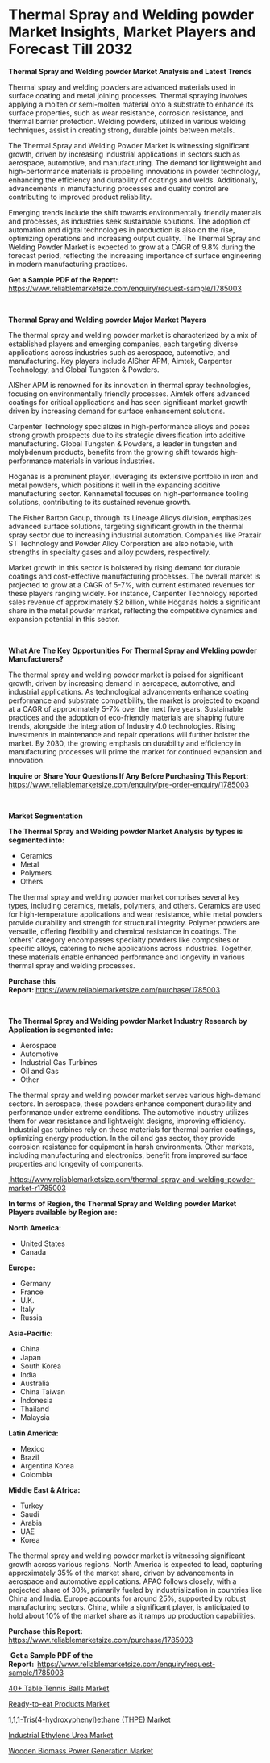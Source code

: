 <p><h1>Thermal Spray and Welding powder Market Insights, Market Players and Forecast Till 2032</h1></p><p><strong>Thermal Spray and Welding powder Market Analysis and Latest Trends</strong></p>
<p><p>Thermal spray and welding powders are advanced materials used in surface coating and metal joining processes. Thermal spraying involves applying a molten or semi-molten material onto a substrate to enhance its surface properties, such as wear resistance, corrosion resistance, and thermal barrier protection. Welding powders, utilized in various welding techniques, assist in creating strong, durable joints between metals. </p><p>The Thermal Spray and Welding Powder Market is witnessing significant growth, driven by increasing industrial applications in sectors such as aerospace, automotive, and manufacturing. The demand for lightweight and high-performance materials is propelling innovations in powder technology, enhancing the efficiency and durability of coatings and welds. Additionally, advancements in manufacturing processes and quality control are contributing to improved product reliability. </p><p>Emerging trends include the shift towards environmentally friendly materials and processes, as industries seek sustainable solutions. The adoption of automation and digital technologies in production is also on the rise, optimizing operations and increasing output quality. The Thermal Spray and Welding Powder Market is expected to grow at a CAGR of 9.8% during the forecast period, reflecting the increasing importance of surface engineering in modern manufacturing practices.</p></p>
<p><strong>Get a Sample PDF of the Report:&nbsp;</strong> <a href="https://www.reliablemarketsize.com/enquiry/request-sample/1785003?utm_campaign=1845&utm_medium=2&utm_source=Github&utm_content=ia&utm_term=25032025&utm_id=thermal-spray-and-welding-powder">https://www.reliablemarketsize.com/enquiry/request-sample/1785003</a></p>
<p>&nbsp;</p>
<p><strong>Thermal Spray and Welding powder Major Market Players</strong></p>
<p><p>The thermal spray and welding powder market is characterized by a mix of established players and emerging companies, each targeting diverse applications across industries such as aerospace, automotive, and manufacturing. Key players include AlSher APM, Aimtek, Carpenter Technology, and Global Tungsten & Powders.</p><p>AlSher APM is renowned for its innovation in thermal spray technologies, focusing on environmentally friendly processes. Aimtek offers advanced coatings for critical applications and has seen significant market growth driven by increasing demand for surface enhancement solutions.</p><p>Carpenter Technology specializes in high-performance alloys and poses strong growth prospects due to its strategic diversification into additive manufacturing. Global Tungsten & Powders, a leader in tungsten and molybdenum products, benefits from the growing shift towards high-performance materials in various industries.</p><p>Höganäs is a prominent player, leveraging its extensive portfolio in iron and metal powders, which positions it well in the expanding additive manufacturing sector. Kennametal focuses on high-performance tooling solutions, contributing to its sustained revenue growth.</p><p>The Fisher Barton Group, through its Lineage Alloys division, emphasizes advanced surface solutions, targeting significant growth in the thermal spray sector due to increasing industrial automation. Companies like Praxair ST Technology and Powder Alloy Corporation are also notable, with strengths in specialty gases and alloy powders, respectively.</p><p>Market growth in this sector is bolstered by rising demand for durable coatings and cost-effective manufacturing processes. The overall market is projected to grow at a CAGR of 5-7%, with current estimated revenues for these players ranging widely. For instance, Carpenter Technology reported sales revenue of approximately $2 billion, while Höganäs holds a significant share in the metal powder market, reflecting the competitive dynamics and expansion potential in this sector.</p></p>
<p>&nbsp;</p>
<p><strong>What Are The Key Opportunities For Thermal Spray and Welding powder Manufacturers?</strong></p>
<p><p>The thermal spray and welding powder market is poised for significant growth, driven by increasing demand in aerospace, automotive, and industrial applications. As technological advancements enhance coating performance and substrate compatibility, the market is projected to expand at a CAGR of approximately 5-7% over the next five years. Sustainable practices and the adoption of eco-friendly materials are shaping future trends, alongside the integration of Industry 4.0 technologies. Rising investments in maintenance and repair operations will further bolster the market. By 2030, the growing emphasis on durability and efficiency in manufacturing processes will prime the market for continued expansion and innovation.</p></p>
<p><strong>Inquire or Share Your Questions If Any Before Purchasing This Report:</strong> <a href="https://www.reliablemarketsize.com/enquiry/pre-order-enquiry/1785003?utm_campaign=1845&utm_medium=2&utm_source=Github&utm_content=ia&utm_term=25032025&utm_id=thermal-spray-and-welding-powder">https://www.reliablemarketsize.com/enquiry/pre-order-enquiry/1785003</a></p>
<p>&nbsp;</p>
<p><strong>Market Segmentation</strong></p>
<p><strong>The Thermal Spray and Welding powder Market Analysis by types is segmented into:</strong></p>
<p><ul><li>Ceramics</li><li>Metal</li><li>Polymers</li><li>Others</li></ul></p>
<p><p>The thermal spray and welding powder market comprises several key types, including ceramics, metals, polymers, and others. Ceramics are used for high-temperature applications and wear resistance, while metal powders provide durability and strength for structural integrity. Polymer powders are versatile, offering flexibility and chemical resistance in coatings. The 'others' category encompasses specialty powders like composites or specific alloys, catering to niche applications across industries. Together, these materials enable enhanced performance and longevity in various thermal spray and welding processes.</p></p>
<p><strong>Purchase this Report:&nbsp;</strong><a href="https://www.reliablemarketsize.com/purchase/1785003?utm_campaign=1845&utm_medium=2&utm_source=Github&utm_content=ia&utm_term=25032025&utm_id=thermal-spray-and-welding-powder">https://www.reliablemarketsize.com/purchase/1785003</a></p>
<p>&nbsp;</p>
<p><strong>The Thermal Spray and Welding powder Market Industry Research by Application is segmented into:</strong></p>
<p><ul><li>Aerospace</li><li>Automotive</li><li>Industrial Gas Turbines</li><li>Oil and Gas</li><li>Other</li></ul></p>
<p><p>The thermal spray and welding powder market serves various high-demand sectors. In aerospace, these powders enhance component durability and performance under extreme conditions. The automotive industry utilizes them for wear resistance and lightweight designs, improving efficiency. Industrial gas turbines rely on these materials for thermal barrier coatings, optimizing energy production. In the oil and gas sector, they provide corrosion resistance for equipment in harsh environments. Other markets, including manufacturing and electronics, benefit from improved surface properties and longevity of components.</p></p>
<p><a href="https://www.reliablemarketsize.com/thermal-spray-and-welding-powder-market-r1785003?utm_campaign=1845&utm_medium=2&utm_source=Github&utm_content=ia&utm_term=25032025&utm_id=thermal-spray-and-welding-powder">&nbsp;https://www.reliablemarketsize.com/thermal-spray-and-welding-powder-market-r1785003</a></p>
<p><strong>In terms of Region, the Thermal Spray and Welding powder Market Players available by Region are:</strong></p>
<p>
    <p> <strong> North America: </strong>
        <ul>
            <li>United States</li>
            <li>Canada</li>
        </ul>
        </p> 
    <p> <strong> Europe: </strong>
        <ul>
            <li>Germany</li>
            <li>France</li>
            <li>U.K.</li>
            <li>Italy</li>
            <li>Russia</li>
        </ul>
        </p> 
    <p> <strong> Asia-Pacific: </strong>
        <ul>
            <li>China</li>
            <li>Japan</li>
            <li>South Korea</li>
            <li>India</li>
            <li>Australia</li>
            <li>China Taiwan</li>
            <li>Indonesia</li>
            <li>Thailand</li>
            <li>Malaysia</li>
        </ul>
        </p> 
    <p> <strong> Latin America: </strong>
        <ul>
            <li>Mexico</li>
            <li>Brazil</li>
            <li>Argentina Korea</li>
            <li>Colombia</li>
        </ul>
        </p> 
    <p> <strong> Middle East & Africa: </strong>
        <ul>
            <li>Turkey</li>
            <li>Saudi</li>
            <li>Arabia</li>
            <li>UAE</li>
            <li>Korea</li>
        </ul>
    </p>
    </p>
<p><p>The thermal spray and welding powder market is witnessing significant growth across various regions. North America is expected to lead, capturing approximately 35% of the market share, driven by advancements in aerospace and automotive applications. APAC follows closely, with a projected share of 30%, primarily fueled by industrialization in countries like China and India. Europe accounts for around 25%, supported by robust manufacturing sectors. China, while a significant player, is anticipated to hold about 10% of the market share as it ramps up production capabilities.</p></p>
<p><strong>Purchase this Report: </strong><a href="https://www.reliablemarketsize.com/purchase/1785003?utm_campaign=1845&utm_medium=2&utm_source=Github&utm_content=ia&utm_term=25032025&utm_id=thermal-spray-and-welding-powder">https://www.reliablemarketsize.com/purchase/1785003</a></p>
<p>&nbsp;<strong>Get a Sample PDF of the Report:&nbsp;&nbsp;</strong><a href="https://www.reliablemarketsize.com/enquiry/request-sample/1785003?utm_campaign=1845&utm_medium=2&utm_source=Github&utm_content=ia&utm_term=25032025&utm_id=thermal-spray-and-welding-powder">https://www.reliablemarketsize.com/enquiry/request-sample/1785003</a></p>
<p><strong></strong></p>
<p><p><a href="https://github.com/suebabuhai/Market-Research-Report-List-1/blob/main/40-table-tennis-balls-market.md?utm_campaign=1845&utm_medium=2&utm_source=Github&utm_content=ia&utm_term=25032025&utm_id=thermal-spray-and-welding-powder">40+ Table Tennis Balls Market</a></p><p><a href="https://github.com/dagnewopus/Market-Research-Report-List-1/blob/main/ready-to-eat-products-market.md?utm_campaign=1845&utm_medium=2&utm_source=Github&utm_content=ia&utm_term=25032025&utm_id=thermal-spray-and-welding-powder">Ready-to-eat Products Market</a></p><p><a href="https://github.com/papnider/Market-Research-Report-List-1/blob/main/111-tris4-hydroxyphenylethane-thpe-market.md?utm_campaign=1845&utm_medium=2&utm_source=Github&utm_content=ia&utm_term=25032025&utm_id=thermal-spray-and-welding-powder">1,1,1-Tris(4-hydroxyphenyl)ethane (THPE) Market</a></p><p><a href="https://github.com/nyanikumchu/Market-Research-Report-List-1/blob/main/industrial-ethylene-urea-market.md?utm_campaign=1845&utm_medium=2&utm_source=Github&utm_content=ia&utm_term=25032025&utm_id=thermal-spray-and-welding-powder">Industrial Ethylene Urea Market</a></p><p><a href="https://github.com/naanaafranxu/Market-Research-Report-List-1/blob/main/wooden-biomass-power-generation-market.md?utm_campaign=1845&utm_medium=2&utm_source=Github&utm_content=ia&utm_term=25032025&utm_id=thermal-spray-and-welding-powder">Wooden Biomass Power Generation Market</a></p></p>